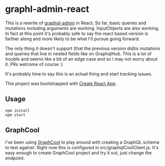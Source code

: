 # graphl-admin-react

This is a rewrite of [graphql-admin](https://github.com/gaslight/graphql-admin) in React. So far, basic queries and mutations including arguments
are working. InputObjects are also working. In fact at this point it's probably safe to say
the react based version is farther along and more likely to be what I'll pursue going forward.

The only thing it doesn't support (that the previous version did)is mutations and queries that live
in nested fields like on GraphqlHub. This is a lot of trouble and seems like a bit of an edge case and so I may not worry about it. PRs welcome of course :)

It's probably time to say this is an actual thing and start tracking issues.

This project was bootstrapped with [Create React App](https://github.com/facebookincubator/create-react-app).

## Usage

```
npm install
npm start
```

## GraphCool

I've been using [GraphCool](http://graph.cool) to play around with creating a GraphQL schema to test 
against. Right now this is configured in src/graphqlCoolClient.js. It's easy enough
to create GraphCool project and try it out, just change the endpoint.
